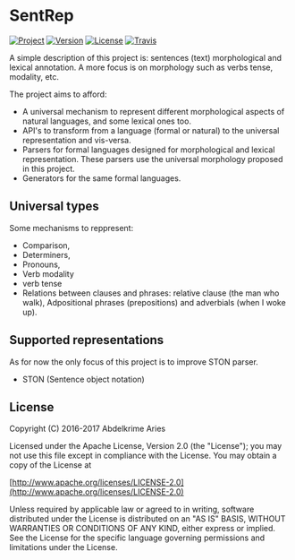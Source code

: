 # SentRep

[![Project](https://img.shields.io/badge/Project-SentRep-4B0082.svg?style=plastic)](https://github.com/kariminf/SentRep)
[![Version](https://img.shields.io/badge/Version-1.0.0-4B0082.svg?style=plastic)](https://github.com/kariminf/SentRep/releases)
[![License](https://img.shields.io/badge/License-Apache_2-4B0082.svg?style=plastic)](http://www.apache.org/licenses/LICENSE-2.0)
[![Travis](https://img.shields.io/travis/kariminf/SentRep.svg?style=plastic)](https://travis-ci.org/kariminf/SentRep)

A simple description of this project is: sentences (text) morphological and lexical annotation.
A more focus is on morphology such as verbs tense, modality, etc.

The project aims to afford:
* A universal mechanism to represent different morphological aspects of natural languages, and some lexical ones too.
* API's to transform from a language (formal or natural) to the universal representation and vis-versa.
* Parsers for formal languages designed for morphological and lexical representation.
These parsers use the universal morphology proposed in this project.
* Generators for the same formal languages.

## Universal types

Some mechanisms to reppresent:
* Comparison,
* Determiners,
* Pronouns,
* Verb modality
* verb tense
* Relations between clauses and phrases: relative clause (the man who walk), Adpositional phrases (prepositions) and adverbials (when I woke up).

## Supported representations

As for now the only focus of this project is to improve STON parser.
* STON (Sentence object notation)

## License

Copyright (C) 2016-2017 Abdelkrime Aries

Licensed under the Apache License, Version 2.0 (the "License");
you may not use this file except in compliance with the License.
You may obtain a copy of the License at

[http://www.apache.org/licenses/LICENSE-2.0](http://www.apache.org/licenses/LICENSE-2.0)

Unless required by applicable law or agreed to in writing, software
distributed under the License is distributed on an "AS IS" BASIS,
WITHOUT WARRANTIES OR CONDITIONS OF ANY KIND, either express or implied.
See the License for the specific language governing permissions and
limitations under the License.
